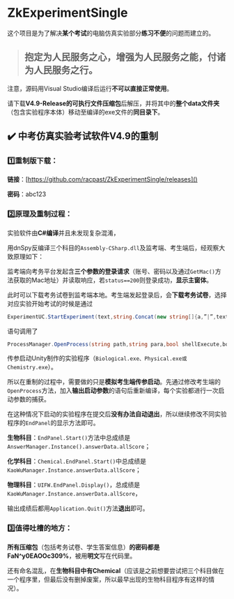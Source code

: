 # **ZkExperimentSingle**

这个项目是为了解决**某个考试**的电脑仿真实验部分**练习不便**的问题而建立的。

> ## **抱定为人民服务之心，增强为人民服务之能，付诸为人民服务之行。**

注意，源码用Visual Studio编译后运行**不可以直接正常使用**。

请下载**V4.9-Release的可执行文件压缩包**后解压，并将其中的**整个data文件夹**（包含实验程序本体）移动至编译的exe文件的**同目录下**。

## ✔️ **中考仿真实验考试软件V4.9**的重制

### 1️⃣重制版下载：

**链接**：[https://github.com/racpast/ZkExperimentSingle/releases]()

**密码**：abc123

### 2️⃣原理及重制过程：

实验软件由**C#编译**并且未发现复杂混淆，

用dnSpy反编译三个科目的`Assembly-CSharp.dll`及监考端、考生端后，经观察大致原理如下：

监考端向考务平台发起含**三个参数的登录请求**（账号、密码以及通过`GetMac()`方法获取的Mac地址）并读取响应，若`status==200`则登录成功，**显示主窗体**。

此时可以下载考务试卷到监考端本地。考生端发起登录后，会**下载考务试卷**，选择对应实验开始考试的时候是通过

```csharp
ExperimentUC.StartExperiment(text,string.Concat(new string[]{a,”|”,text2,”|”,text3}))
```

语句调用了

```csharp
ProcessManager.OpenProcess(string path,string para,bool shellExecute,boll showWin)
```

传参启动Unity制作的实验程序（`Biological.exe、Physical.exe或Chemistry.exe`）。

所以在重制的过程中，需要做的只是**模拟考生端传参启动**。先通过修改考生端的`OpenProcess`方法，加入**输出启动参数**的语句后重新编译，每个实验都进行一次启动参数的捕获。

在这种情况下启动的实验程序在提交后**没有办法自动退出**，所以继续修改不同实验程序的`EndPanel`的显示方法即可。

**生物科目**：`EndPanel.Start()`方法中总成绩是`AnswerManager.Instance().answerData.allScore`；

**化学科目**：`Chemical.EndPanel.Start()`中总成绩是`KaoWuManager.Instance.answerData.allScore`；

**物理科目**：`UIFW.EndPanel.Display()`，总成绩是`KaoWuManager.Instance.answerData.allScore`，

输出成绩后都用`Application.Quit()`方法**退出**即可。

### 3️⃣值得吐槽的地方：

**所有压缩包**（包括考务试卷、学生答案信息）**的密码都是FaN^y0EAOOc309%**，被用**明文**写在代码里。

还有命名混乱，在**生物科目中有Chemical**（应该是之前想要尝试把三个科目做在一个程序里，但最后没有删掉废案，所以最早出现的生物科目程序有这样的情况）。
